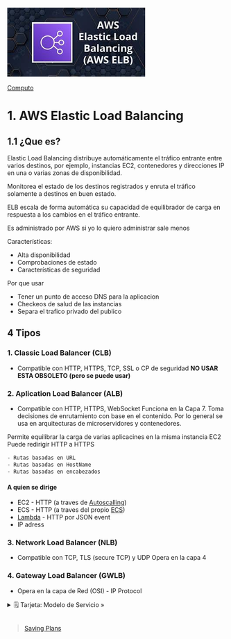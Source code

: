 ![Amazon Elastic Load Balancer ](../../00_assets/Computo/elb-logo.jpeg)

[Computo](../../01-Computo/)

# 1. AWS Elastic Load Balancing

## 1.1 ¿Que es?

Elastic Load Balancing distribuye automáticamente el tráfico entrante entre varios destinos, por ejemplo, instancias EC2, contenedores y direcciones IP en una o varias zonas de disponibilidad. 

Monitorea el estado de los destinos registrados y enruta el tráfico solamente a destinos en buen estado. 

ELB escala de forma automática su capacidad de equilibrador de carga en respuesta a los cambios en el tráfico entrante.

Es administrado por AWS si yo lo quiero administrar sale menos

Características:

* Alta disponibilidad
* Comprobaciones de estado
* Características de seguridad

Por que usar

* Tener un punto de acceso DNS para la aplicacion
* Checkeos de salud de las instancias
* Separa el trafico privado del publico

## 4 Tipos

### 1. Classic Load Balancer (CLB)

* Compatible con HTTP, HTTPS, TCP, SSL o CP de seguridad
**NO USAR ESTA OBSOLETO (pero se puede usar)**

### 2. Aplication Load Balancer (ALB)

* Compatible con HTTP, HTTPS, WebSocket
Funciona en la Capa 7.
Toma decisiones de enrutamiento con base en el contenido.
Por lo general se usa en arquitecturas de microservidores y contenedores.

Permite equilibrar la carga de varias aplicacines en la misma instancia EC2
Puede redirigir HTTP a HTTPS

    - Rutas basadas en URL
    - Rutas basadas en HostName
    - Rutas basadas en encabezados

#### A quien se dirige

* EC2 - HTTP (a traves de [Autoscalling](../01-Maquinas%20Virtuales/autoscalling.md))
* ECS - HTTP (a traves del propio [ECS](../03-Contenedores/ECS.md))
* [Lambda](../02-Sin_Servidor/lambda.md) - HTTP por JSON event
* IP adress

### 3. Network Load Balancer (NLB)

* Compatible con TCP, TLS (secure TCP) y UDP
Opera en la capa 4


### 4. Gateway Load Balancer (GWLB)

* Opera en la capa de Red (OSI) - IP Protocol



<details>
<summary>🗒 Tarjeta: Modelo de Servicio »</summary>

| Tipos  |
| ---- |
| ![Tipos ELB](../../00_assets/Computo/Tipos_ELB.png) |

</details>


<br/>

> [Saving Plans](./saving_Plans.md)

<br/>